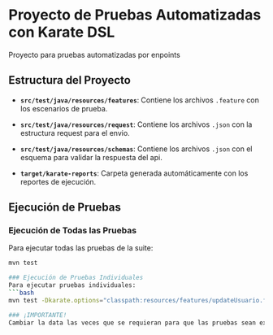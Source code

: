 # Proyecto de Pruebas Automatizadas con Karate DSL
Proyecto para pruebas automatizadas por enpoints

## Estructura del Proyecto

- **`src/test/java/resources/features`**: Contiene los archivos `.feature` con los escenarios de prueba.

- **`src/test/java/resources/request`**: Contiene los archivos `.json` con la estructura request para el envio.

- **`src/test/java/resources/schemas`**: Contiene los archivos `.json` con el esquema para validar la respuesta del api.

- **`target/karate-reports`**: Carpeta generada automáticamente con los reportes de ejecución.

## Ejecución de Pruebas

### Ejecución de Todas las Pruebas
Para ejecutar todas las pruebas de la suite:
```bash
mvn test

### Ejecución de Pruebas Individuales
Para ejecutar pruebas individuales:
```bash
mvn test -Dkarate.options="classpath:resources/features/updateUsuario.feature"

### ¡IMPORTANTE!
Cambiar la data las veces que se requieran para que las pruebas sean exitosas.